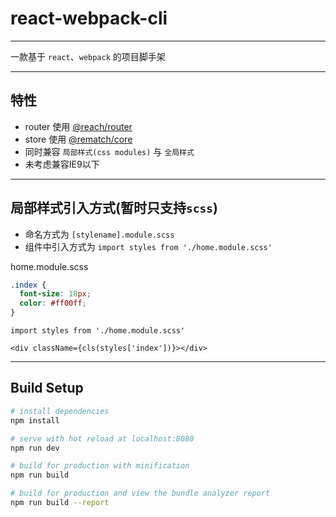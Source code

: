 # react-webpack-cli

---

一款基于 `react`、`webpack` 的项目脚手架

---

## 特性

- router 使用 [@reach/router](https://reach.tech/router)
- store 使用 [@rematch/core](https://rematch.gitbooks.io/rematch/#getting-started)
- 同时兼容 `局部样式(css modules)` 与 `全局样式`
- 未考虑兼容IE9以下

---

## 局部样式引入方式(暂时只支持`scss`)

- 命名方式为 `[stylename].module.scss`
- 组件中引入方式为 `import styles from './home.module.scss'`

home.module.scss
```scss
.index {
  font-size: 18px;
  color: #ff00ff;
}
```
  
```react
import styles from './home.module.scss'

<div className={cls(styles['index'])}></div>
```

---

## Build Setup

``` bash
# install dependencies
npm install

# serve with hot reload at localhost:8080
npm run dev

# build for production with minification
npm run build

# build for production and view the bundle analyzer report
npm run build --report
```
